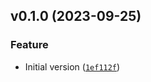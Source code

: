 <!--next-version-placeholder-->

## v0.1.0 (2023-09-25)

### Feature

* Initial version ([`1ef112f`](https://github.com/entelecheia/bis-fetcher/commit/1ef112fb593cfcec73137ea5657683f5e4bf6b0c))
